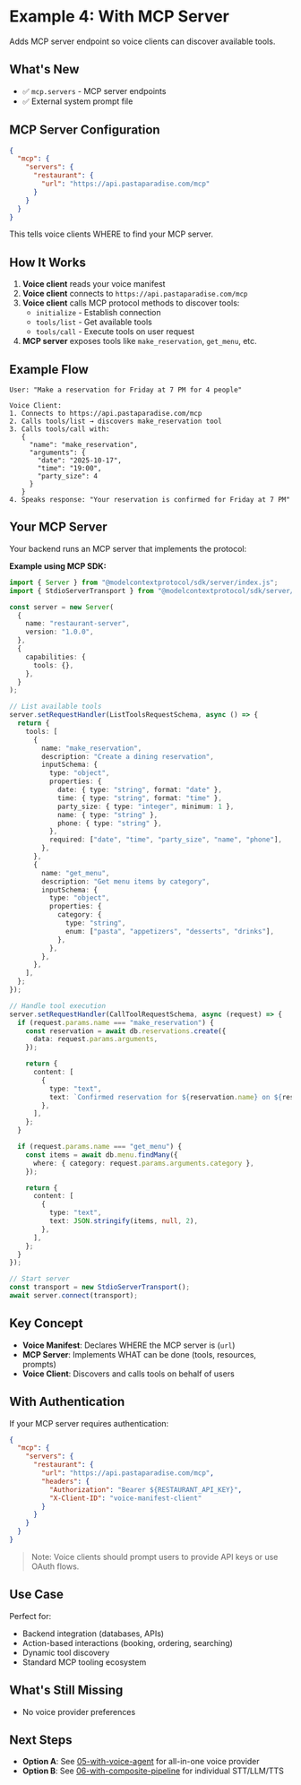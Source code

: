 # Example 4: With MCP Server

Adds MCP server endpoint so voice clients can discover available tools.

## What's New

- ✅ `mcp.servers` - MCP server endpoints
- ✅ External system prompt file

## MCP Server Configuration

```json
{
  "mcp": {
    "servers": {
      "restaurant": {
        "url": "https://api.pastaparadise.com/mcp"
      }
    }
  }
}
```

This tells voice clients WHERE to find your MCP server.

## How It Works

1. **Voice client** reads your voice manifest
2. **Voice client** connects to `https://api.pastaparadise.com/mcp`
3. **Voice client** calls MCP protocol methods to discover tools:
   - `initialize` - Establish connection
   - `tools/list` - Get available tools
   - `tools/call` - Execute tools on user request
4. **MCP server** exposes tools like `make_reservation`, `get_menu`, etc.

## Example Flow

```
User: "Make a reservation for Friday at 7 PM for 4 people"

Voice Client:
1. Connects to https://api.pastaparadise.com/mcp
2. Calls tools/list → discovers make_reservation tool
3. Calls tools/call with:
   {
     "name": "make_reservation",
     "arguments": {
       "date": "2025-10-17",
       "time": "19:00",
       "party_size": 4
     }
   }
4. Speaks response: "Your reservation is confirmed for Friday at 7 PM"
```

## Your MCP Server

Your backend runs an MCP server that implements the protocol:

**Example using MCP SDK:**

```typescript
import { Server } from "@modelcontextprotocol/sdk/server/index.js";
import { StdioServerTransport } from "@modelcontextprotocol/sdk/server/stdio.js";

const server = new Server(
  {
    name: "restaurant-server",
    version: "1.0.0",
  },
  {
    capabilities: {
      tools: {},
    },
  }
);

// List available tools
server.setRequestHandler(ListToolsRequestSchema, async () => {
  return {
    tools: [
      {
        name: "make_reservation",
        description: "Create a dining reservation",
        inputSchema: {
          type: "object",
          properties: {
            date: { type: "string", format: "date" },
            time: { type: "string", format: "time" },
            party_size: { type: "integer", minimum: 1 },
            name: { type: "string" },
            phone: { type: "string" },
          },
          required: ["date", "time", "party_size", "name", "phone"],
        },
      },
      {
        name: "get_menu",
        description: "Get menu items by category",
        inputSchema: {
          type: "object",
          properties: {
            category: {
              type: "string",
              enum: ["pasta", "appetizers", "desserts", "drinks"],
            },
          },
        },
      },
    ],
  };
});

// Handle tool execution
server.setRequestHandler(CallToolRequestSchema, async (request) => {
  if (request.params.name === "make_reservation") {
    const reservation = await db.reservations.create({
      data: request.params.arguments,
    });

    return {
      content: [
        {
          type: "text",
          text: `Confirmed reservation for ${reservation.name} on ${reservation.date} at ${reservation.time} for ${reservation.party_size} guests`,
        },
      ],
    };
  }

  if (request.params.name === "get_menu") {
    const items = await db.menu.findMany({
      where: { category: request.params.arguments.category },
    });

    return {
      content: [
        {
          type: "text",
          text: JSON.stringify(items, null, 2),
        },
      ],
    };
  }
});

// Start server
const transport = new StdioServerTransport();
await server.connect(transport);
```

## Key Concept

- **Voice Manifest**: Declares WHERE the MCP server is (`url`)
- **MCP Server**: Implements WHAT can be done (tools, resources, prompts)
- **Voice Client**: Discovers and calls tools on behalf of users

## With Authentication

If your MCP server requires authentication:

```json
{
  "mcp": {
    "servers": {
      "restaurant": {
        "url": "https://api.pastaparadise.com/mcp",
        "headers": {
          "Authorization": "Bearer ${RESTAURANT_API_KEY}",
          "X-Client-ID": "voice-manifest-client"
        }
      }
    }
  }
}
```

> Note: Voice clients should prompt users to provide API keys or use OAuth flows.

## Use Case

Perfect for:

- Backend integration (databases, APIs)
- Action-based interactions (booking, ordering, searching)
- Dynamic tool discovery
- Standard MCP tooling ecosystem

## What's Still Missing

- No voice provider preferences

## Next Steps

- **Option A**: See [05-with-voice-agent](../05-with-voice-agent/) for all-in-one voice provider
- **Option B**: See [06-with-composite-pipeline](../06-with-composite-pipeline/) for individual STT/LLM/TTS
